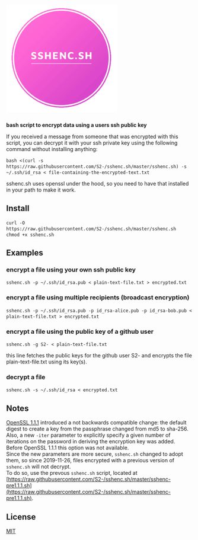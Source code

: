 # ![sshenc.sh](logo.png)

**bash script to encrypt data using a users ssh public key**

If you received a message from someone that was encrypted with this script, you can decrypt it with your ssh private key using the following command without installing anything:
```
bash <(curl -s https://raw.githubusercontent.com/S2-/sshenc.sh/master/sshenc.sh) -s ~/.ssh/id_rsa < file-containing-the-encrypted-text.txt
```
sshenc.sh uses openssl under the hood, so you need to have that installed in your path to make it work.

## Install
```
curl -O https://raw.githubusercontent.com/S2-/sshenc.sh/master/sshenc.sh
chmod +x sshenc.sh
```

## Examples

### encrypt a file using your own ssh public key
```
sshenc.sh -p ~/.ssh/id_rsa.pub < plain-text-file.txt > encrypted.txt
```

### encrypt a file using multiple recipients (broadcast encryption)
```
sshenc.sh -p ~/.ssh/id_rsa.pub -p id_rsa-alice.pub -p id_rsa-bob.pub < plain-text-file.txt > encrypted.txt
```

### encrypt a file using the public key of a github user
```
sshenc.sh -g S2- < plain-text-file.txt
```
this line fetches the public keys for the github user S2- and encrypts the file plain-text-file.txt using its key(s).

### decrypt a file
```
sshenc.sh -s ~/.ssh/id_rsa < encrypted.txt
```

## Notes
[OpenSSL 1.1.1](https://www.openssl.org/docs/man1.1.1/man1/openssl-enc.html) introduced a not backwards compatible change: the default digest to create a key from the passphrase changed from md5 to sha-256.  
Also, a new `-iter` parameter to explicitly specify a given number of iterations on the password in deriving the encryption key was added.  
Before OpenSSL 1.1.1 this option was not available.  
Since the new parameters are more secure, `sshenc.sh` changed to adopt them, so since 2019-11-26, files encrypted with a previous version of `sshenc.sh` will not decrypt.  
To do so, use the prevous `sshenc.sh` script, located at [https://raw.githubusercontent.com/S2-/sshenc.sh/master/sshenc-pre1.1.1.sh](https://raw.githubusercontent.com/S2-/sshenc.sh/master/sshenc-pre1.1.1.sh).

## License
[MIT](https://opensource.org/licenses/MIT)
